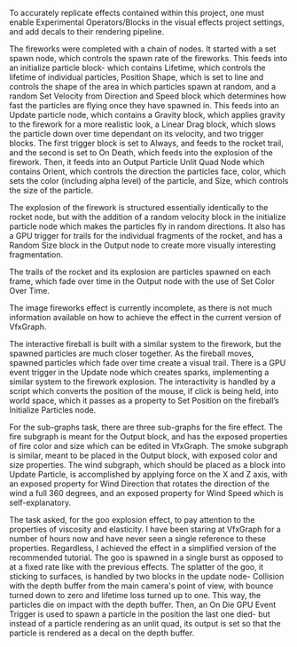 To accurately replicate effects contained within this project, one must enable Experimental Operators/Blocks in the visual effects project settings, and add decals to their rendering pipeline.

The fireworks were completed with a chain of nodes. It started with a set spawn node, which controls the spawn rate of the fireworks. This feeds into an initialize particle block- which contains Lifetime, which controls the lifetime of individual particles, Position Shape, which is set to line and controls the shape of the area in which particles spawn at random, and a random Set Velocity from Direction and Speed block which determines how fast the particles are flying once they have spawned in. This feeds into an Update particle node, which contains a Gravity block, which applies gravity to the firework for a more realistic look, a Linear Drag block, which slows the particle down over time dependant on its velocity, and two trigger blocks. The first trigger block is set to Always, and feeds to the rocket trail, and the second is set to On Death, which feeds into the explosion of the firework. Then, it feeds into an Output Particle Unlit Quad Node which contains Orient, which controls the direction the particles face, color, which sets the color (including alpha level) of the particle, and Size, which controls the size of the particle.

The explosion of the firework is structured essentially identically to the rocket node, but with the addition of a random velocity block in the initialize particle node which makes the particles fly in random directions. It also has a GPU trigger for trails for the individual fragments of the rocket, and has a Random Size block in the Output node to create more visually interesting fragmentation.

The trails of the rocket and its explosion are particles spawned on each frame, which fade over time in the Output node with the use of Set Color Over Time.

The image fireworks effect is currently incomplete, as there is not much information available on how to achieve the effect in the current version of VfxGraph.

The interactive fireball is built with a similar system to the firework, but the spawned particles are much closer together. As the fireball moves, spawned particles which fade over time create a visual trail. There is a GPU event trigger in the Update node which creates sparks, implementing a similar system to the firework explosion. The interactivity is handled by a script which converts the position of the mouse, if click is being held, into world space, which it passes as a property to Set Position on the fireball’s Initialize Particles node.

For the sub-graphs task, there are three sub-graphs for the fire effect. The fire subgraph is meant for the Output block, and has the exposed properties of fire color and size which can be edited in VfxGraph. The smoke subgraph is similar, meant to be placed in the Output block, with exposed color and size properties. The wind subgraph, which should be placed as a block into Update Particle, is accomplished by applying force on the X and Z axis, with an exposed property for Wind Direction that rotates the direction of the wind a full 360 degrees, and an exposed property for Wind Speed which is self-explanatory.

The task asked, for the goo explosion effect, to pay attention to the properties of viscosity and elasticity. I have been staring at VfxGraph for a number of hours now and have never seen a single reference to these properties. Regardless, I achieved the effect in a simplified version of the recommended tutorial. The goo is spawned in a single burst as opposed to at a fixed rate like with the previous effects. The splatter of the goo, it sticking to surfaces, is handled by two blocks in the update node- Collision with the depth buffer from the main camera's point of view, with bounce turned down to zero and lifetime loss turned up to one. This way, the particles die on impact with the depth buffer. Then, an On Die GPU Event Trigger is used to spawn a particle in the position the last one died- but instead of a particle rendering as an unlit quad, its output is set so that the particle is rendered as a decal on the depth buffer.
